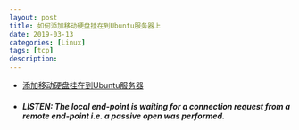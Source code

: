 ```yaml
---
layout: post
title: 如何添加移动硬盘挂在到Ubuntu服务器上
date: 2019-03-13
categories: [Linux]
tags: [tcp]
description: 
---
```


* [添加移动硬盘挂在到Ubuntu服务器](https://www.codero.com/knowledge-base/content/30/111/en/how-do-i-add-a-new-hard-drive-in-linux.html)


* ##### LISTEN: The local end-point is waiting for a connection request from a remote end-point i.e. a passive open was performed.

